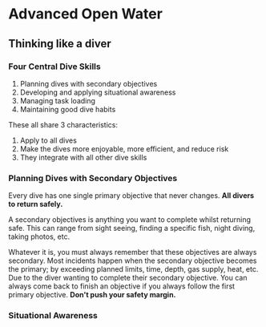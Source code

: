# Advanced Open Water
## Thinking like a diver
### Four Central Dive Skills

1. Planning dives with secondary objectives
2. Developing and applying situational awareness
3. Managing task loading
4. Maintaining good dive habits

These all share 3 characteristics:
1. Apply to all dives
2. Make the dives more enjoyable, more efficient, and reduce risk
3. They integrate with all other dive skills

### Planning Dives with Secondary Objectives

Every dive has one single primary objective that never changes. **All divers to return safely.**

A secondary objectives is anything you want to complete whilst returning safe. This can range from sight seeing, finding a specific fish, night diving, taking photos, etc.

Whatever it is, you must always remember that these objectives are always secondary.
Most incidents happen when the secondary objective becomes the primary; by exceeding planned limits, time, depth, gas supply, heat, etc. Due to the diver wanting to complete their secondary objective.
You can always come back to finish an objective if you always follow the first primary objective. **Don't push your safety margin.**

### Situational Awareness

